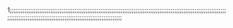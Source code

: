 1;;;;;;;;;;;;;;;;;;;;;;;;;;;;;;;;;;;;;;;;;;;;;;;;;;;;;;;;;;;;;;;;;;;;;;;;;;;;;;;;;;;;;;;;;;;;;;;;;;;;;;;;;;;;;;;;;;;;;;;;;;;;;;;;;;;;;;;;;;;;;;;;;;;;;;;;;;;;;;;;;;;;;;;;;;;;;;;;;;;
